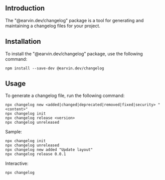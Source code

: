 ## Introduction
The "@earvin.dev/changelog" package is a tool for generating and maintaining a changelog files for your project.

## Installation
To install the "@earvin.dev/changelog" package, use the following command:
```
npm install --save-dev @earvin.dev/changelog
```

## Usage
To generate a changelog file, run the following command:
```
npx changelog new <added|changed|deprecated|removed|fixed|security> "<content>"
npx changelog init
npx changelog release <version>
npx changelog unreleased
```
Sample:
```
npx changelog init
npx changelog unreleased
npx changelog new added "Update layout"
npx changelog release 0.0.1
```
Interactive:
```
npx changelog
```
